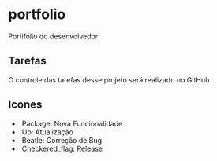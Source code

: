 # portfolio

Portifólio do desenvolvedor
## Tarefas

O controle das tarefas desse projeto será realizado no GitHub

## Icones

- :Package: Nova Funcionalidade
- :Up: Atualização
- :Beatle: Correção de Bug
- :Checkered_flag: Release
